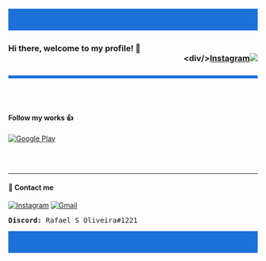 ![](rect.png)
### Hi there, welcome to my profile! 👋<div dir="rtl">[![Instagram](https://img.shields.io/badge/LinkedIn-0077B5?style=for-the-badge&logo=linkedin&logoColor=white)]([https://www.instagram.com/rafaelsescato/](https://www.linkedin.com/in/rafael-s-oliveira-98823422b/))</div>
 ![](line.png)

<br><br>

#### Follow my works 👍

[![Google Play](https://img.shields.io/badge/Google_Play-414141?style=for-the-badge&logo=google-play&logoColor=white)](https://play.google.com/store/apps/dev?id=5193237348107842096)

<br><br>

---

#### 🤝 Contact me

[![Instagram](https://img.shields.io/badge/Instagram-E4405F?style=for-the-badge&logo=instagram&logoColor=white)](https://www.instagram.com/rafaelsescato/)
[![Gmail](https://img.shields.io/badge/Gmail-D14836?style=for-the-badge&logo=gmail&logoColor=white)](https://mail.google.com/mail/?view=cm&fs=1&to=rafaelsescato@gmail.com&su=Contact%20me%20from%20GitHub!)

 
<pre>
<b>Discord:</b> Rafael S Oliveira#1221
</pre>

![](rect.png)

